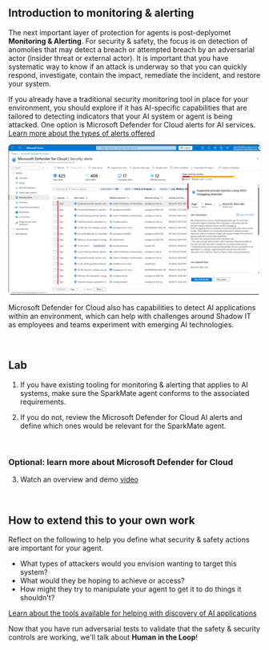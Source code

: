 ## Introduction to monitoring & alerting

The next important layer of protection for agents is post-deplyomet **Monitoring & Alerting**. For security & safety, the focus is on detection of anomolies that may detect a breach or attempted breach by an adversarial actor (insider threat or external actor). It is important that you have systematic way to know if an attack is underway so that you can quickly respond, investigate, contain the impact, remediate the incident, and restore your system. 

If you already have a traditional security monitoring tool in place for your environment, you should explore if it has AI-specific capabilities that are tailored to detecting indicators that your AI system or agent is being attacked. One option is Microsoft Defender for Cloud alerts for AI services. <a href="https://learn.microsoft.com/en-us/azure/defender-for-cloud/alerts-ai-workloads" target="_blank" rel="noopener noreferrer">Learn more about the types of alerts offered</a>

![Microsoft Defender for Cloud alerting](media/defender-for-cloud.png)

Microsoft Defender for Cloud also has capabilities to  detect AI applications within an environment, which can help with challenges around Shadow IT as employees and teams experiment with emerging AI technologies. 

<br>

## Lab

1. If you have existing tooling for monitoring & alerting that applies to AI systems, make sure the SparkMate agent conforms to the associated requirements.

2. If you do not, review the Microsoft Defender for Cloud AI alerts and define which ones would be relevant for the SparkMate agent.

<br>

### Optional: learn more about Microsoft Defender for Cloud

3. Watch an overview and demo <a href="https://www.youtube.com/live/qHi27tD73pI?feature=shared" target="_blank" rel="noopener noreferrer">video</a>

<br>

## How to extend this to your own work

Reflect on the following to help you define what security & safety actions are important for your agent.

- What types of attackers would you envision wanting to target this system? 
- What would they be hoping to achieve or access?
- How might they try to manipulate your agent to get it to do things it shouldn't?

<a href="https://learn.microsoft.com/en-us/security/security-for-ai/discover" target="_blank" rel="noopener noreferrer">Learn about the tools available for helping with discovery of AI applications</a>


Now that you have run adversarial tests to validate that the safety & security controls are working, we'll talk about **Human in the Loop**!


